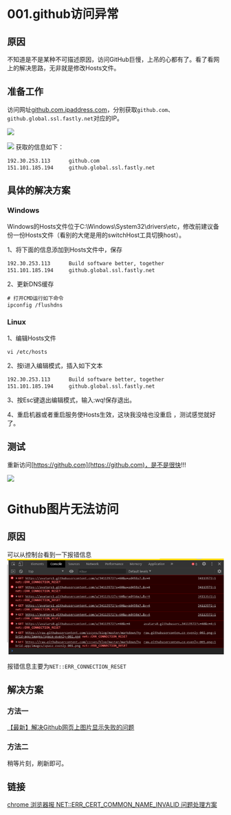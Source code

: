 # 001.github访问异常

## 原因
不知道是不是某种不可描述原因，访问GitHub巨慢，上吊的心都有了。看了看网上的解决思路，无非就是修改Hosts文件。

## 准备工作
访问网址[github.com.ipaddress.com](https://github.com.ipaddress.com/)，分别获取`github.com`、`github.global.ssl.fastly.net`对应的IP。

![](https://cdn.nlark.com/yuque/0/2020/jpeg/553597/1585185064571-9c521fda-3c05-4f32-b932-f42f42e55b83.jpeg#align=left&display=inline&height=499&originHeight=377&originWidth=720&size=0&status=done&style=none&width=953)

![](https://cdn.nlark.com/yuque/0/2020/jpeg/553597/1585185064529-468b5b5e-5b87-42b4-831a-09d6d5b68c5b.jpeg#align=left&display=inline&height=140&originHeight=124&originWidth=720&size=0&status=done&style=none&width=815)
获取的信息如下：

```
192.30.253.113		github.com
151.101.185.194		github.global.ssl.fastly.net
```
## 具体的解决方案

### Windows

Windows的Hosts文件位于C:\Windows\System32\drivers\etc，修改前建议备份一份Hosts文件（看别的大佬是用的switchHost工具切换host）。

1、将下面的信息添加到Hosts文件中，保存

```
192.30.253.113		Build software better, together
151.101.185.194		github.global.ssl.fastly.net
```

2、更新DNS缓存

```
# 打开CMD运行如下命令
ipconfig /flushdns
```

### Linux

1、编辑Hosts文件

```
vi /etc/hosts
```

2、按i进入编辑模式，插入如下文本

```
192.30.253.113		Build software better, together
151.101.185.194		github.global.ssl.fastly.net
```

3、按Esc键退出编辑模式，输入:wq!保存退出。

4、重启机器或者重启服务使Hosts生效，这块我没啥也没重启 ，测试感觉就好了。

## 测试

重新访问[https://github.com](https://github.com)，是不是很快!!!

![](https://cdn.nlark.com/yuque/0/2020/jpeg/553597/1585185064603-d7befacb-c60a-4a01-8e68-1bbda23a7fa5.jpeg#align=left&display=inline&height=199&originHeight=168&originWidth=720&size=0&status=done&style=none&width=853)

# Github图片无法访问

## 原因
可以从控制台看到一下报错信息
![](../../images/github-problem-001.png)

报错信息主要为`NET::ERR_CONNECTION_RESET`

## 解决方案

### 方法一
[【最新】解决Github网页上图片显示失败的问题](https://blog.csdn.net/qq_38232598/article/details/91346392)

### 方法二

稍等片刻，刷新即可。

## 链接

[chrome 浏览器报 NET::ERR_CERT_COMMON_NAME_INVALID 问题处理方案](https://blog.csdn.net/zerooffdate/article/details/80513730)
